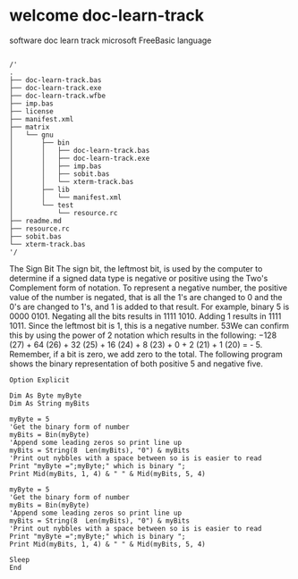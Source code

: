 # welcome doc-learn-track
software doc learn track microsoft FreeBasic language

```freebasic

/'
.
├── doc-learn-track.bas
├── doc-learn-track.exe
├── doc-learn-track.wfbe
├── imp.bas
├── license
├── manifest.xml
├── matrix
│   └── gnu
│       ├── bin
│       │   ├── doc-learn-track.bas
│       │   ├── doc-learn-track.exe
│       │   ├── imp.bas
│       │   ├── sobit.bas
│       │   └── xterm-track.bas
│       ├── lib
│       │   └── manifest.xml
│       └── test
│           └── resource.rc
├── readme.md
├── resource.rc
├── sobit.bas
└── xterm-track.bas
'/
```

The Sign Bit
The sign bit, the leftmost bit, is used by the computer to determine if a signed data
type is negative or positive using the Two's Complement form of notation. To represent a
negative number, the positive value of the number is negated, that is all the 1's are
changed to 0 and the 0's are changed to 1's, and 1 is added to that result. For example,
binary 5 is 0000 0101. Negating all the bits results in 1111 1010. Adding 1 results in 1111
1011. Since the leftmost bit is 1, this is a negative number.
53We can confirm this by using the power of 2 notation which results in the following:
−128 (27) + 64 (26) + 32 (25) + 16 (24) + 8 (23) + 0 + 2 (21) + 1 (20) = - 5. Remember, if
a bit is zero, we add zero to the total. The following program shows the binary
representation of both positive 5 and negative five.

```freebasic
Option Explicit

Dim As Byte myByte
Dim As String myBits

myByte = 5
'Get the binary form of number
myBits = Bin(myByte)
'Append some leading zeros so print line up
myBits = String(8 ­ Len(myBits), "0") & myBits
'Print out nybbles with a space between so is is easier to read
Print "myByte =";myByte;" which is binary ";
Print Mid(myBits, 1, 4) & " " & Mid(myBits, 5, 4)

myByte = ­5
'Get the binary form of number
myBits = Bin(myByte)
'Append some leading zeros so print line up
myBits = String(8 ­ Len(myBits), "0") & myBits
'Print out nybbles with a space between so is is easier to read
Print "myByte =";myByte;" which is binary ";
Print Mid(myBits, 1, 4) & " " & Mid(myBits, 5, 4)

Sleep
End

```